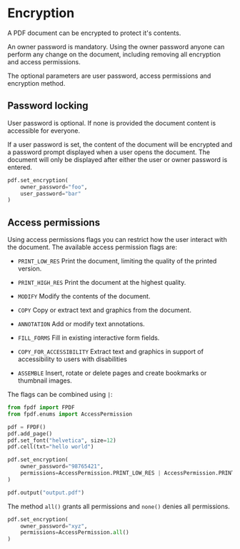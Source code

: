 # Encryption #

A PDF document can be encrypted to protect it's contents.

An owner password is mandatory. Using the owner password anyone can perform any change on the document, including removing all encryption and access permissions.

The optional parameters are user password, access permissions and encryption method.

## Password locking ##

User password is optional. If none is provided the document content is accessible for everyone.

If a user password is set, the content of the document will be encrypted and a password prompt displayed when a user opens the document. The document will only be displayed after either the user or owner password is entered.

```python
pdf.set_encryption(
    owner_password="foo",
    user_password="bar"
)
```

## Access permissions ##

Using access permissions flags you can restrict how the user interact with the document. The available access permission flags are:

  * `PRINT_LOW_RES`
    Print the document, limiting the quality of the printed version.

  * `PRINT_HIGH_RES`
    Print the document at the highest quality.

  * `MODIFY`
    Modify the contents of the document.

  * `COPY`
    Copy or extract text and graphics from the document.

  * `ANNOTATION`
    Add or modify text annotations.

  * `FILL_FORMS`
    Fill in existing interactive form fields.

  * `COPY_FOR_ACCESSIBILITY`
    Extract text and graphics in support of accessibility to users with disabilities
  
  * `ASSEMBLE`
    Insert, rotate or delete pages and create bookmarks or thumbnail images.

The flags can be combined using `|`:

```python
from fpdf import FPDF
from fpdf.enums import AccessPermission

pdf = FPDF()
pdf.add_page()
pdf.set_font("helvetica", size=12)
pdf.cell(txt="hello world")

pdf.set_encryption(
    owner_password="98765421",
    permissions=AccessPermission.PRINT_LOW_RES | AccessPermission.PRINT_HIGH_RES
)

pdf.output("output.pdf")
```

The method `all()` grants all permissions and `none()` denies all permissions.

```python
pdf.set_encryption(
    owner_password="xyz",
    permissions=AccessPermission.all()
)
```

